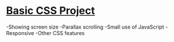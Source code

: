 # [Basic CSS Project](https://harrisj09.github.io/portfolio/)
-Showing screen size
-Parallax scrolling
-Small use of JavaScript
-Responsive
-Other CSS features
